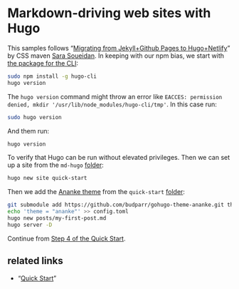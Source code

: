 # Markdown-driving web sites with Hugo

This samples follows “[Migrating from Jekyll+Github Pages to Hugo+Netlify](https://www.sarasoueidan.com/blog/jekyll-ghpages-to-hugo-netlify/)” by CSS maven [Sara Soueidan](https://twitter.com/SaraSoueidan). In keeping with our npm bias, we start with [the package for the CLI](https://www.npmjs.com/package/hugo-cli):

```bash
sudo npm install -g hugo-cli
hugo version
```

The `hugo version` command might throw an error like `EACCES: permission denied, mkdir '/usr/lib/node_modules/hugo-cli/tmp'`. In this case run:

```bash
sudo hugo version
```

And them run:

```bash
hugo version
```

To verify that Hugo can be run without elevated privileges. Then we can set up a site from the `md-hugo` [folder](../md-hugo):

```bash
hugo new site quick-start
```

Then we add the [Ananke theme](https://themes.gohugo.io/gohugo-theme-ananke/) from the `quick-start` [folder](./quick-start):

```bash
git submodule add https://github.com/budparr/gohugo-theme-ananke.git themes/ananke
echo 'theme = "ananke"' >> config.toml
hugo new posts/my-first-post.md
hugo server -D
```

Continue from [Step 4 of the Quick Start](https://gohugo.io/getting-started/quick-start/#step-4-add-some-content).

## related links

* “[Quick Start](https://gohugo.io/getting-started/quick-start/)”